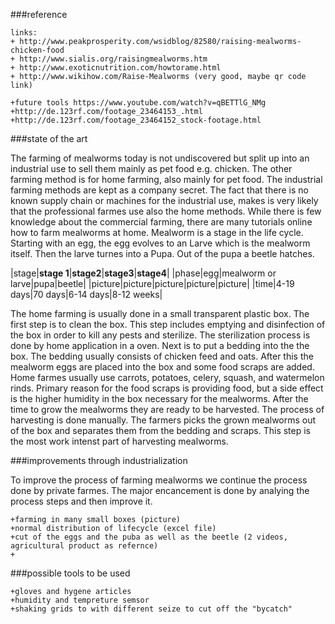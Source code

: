 

###reference
	
	links: 
	+ http://www.peakprosperity.com/wsidblog/82580/raising-mealworms-chicken-food
	+ http://www.sialis.org/raisingmealworms.htm
	+ http://www.exoticnutrition.com/howtorame.html
	+ http://www.wikihow.com/Raise-Mealworms (very good, maybe qr code link)
	
	+future tools https://www.youtube.com/watch?v=qBETTlG_NMg
	+http://de.123rf.com/footage_23464153_.html
	+http://de.123rf.com/footage_23464152_stock-footage.html

###state of the art

The farming of mealworms today is not undiscovered but split up into an industrial use to 
sell them mainly as pet food e.g. chicken. The other farming method is for home farming, 
also mainly for pet food. The industrial farming methods are kept as a company 
secret. The fact that there is no known supply chain
or machines for the industrial use, makes is very likely that the professional farmes use
also the home methods. While there is few knowledge about the commercial farming, there
are many tutorials online how to farm mealworms at home.
Mealworm is a stage in the life cycle. Starting with an egg, the egg evolves to an Larve 
which is the mealworm itself. Then the larve turnes into a Pupa. Out of the pupa a beetle 
hatches.

|stage|**stage 1**|**stage2**|**stage3**|**stage4**|
|phase|egg|mealworm or larve|pupa|beetle|
|picture|picture|picture|picture|picture|
|time|4-19 days|70 days|6-14 days|8-12 weeks|

The home farming is usually done in a small transparent plastic box. The first step is to 
clean the box. This step includes emptying and disinfection of the box in order to kill 
any pests and sterilize. The sterilization process is done by home application in a oven. 
Next is to put a bedding into the the box. The bedding usually consists of chicken feed 
and oats. After this the mealworm eggs are placed into the box and some food scraps are 
added. Home farmes usually use carrots, potatoes, celery, squash, and watermelon rinds.
Primary reason for the food scraps is providing food, but a side effect is the higher 
humidity in the box necessary for the mealworms.
After the time to grow the mealworms they are ready to be harvested. The process of 
harvesting is done manually. The farmers picks the grown mealworms out of the box and 
separates them from the bedding and scraps. This step is the most work intenst part of
harvesting mealworms. 	
	
###improvements through industrialization	

To improve the process of farming mealworms we continue the process done by private farmes.
The major encancement is done by analying the process steps and then improve it.
	
	+farming in many small boxes (picture)
	+normal distribution of lifecycle (excel file)
	+cut of the eggs and the puba as well as the beetle (2 videos, agricultural product as refernce)
	+
	
###possible tools to be used

	+gloves and hygene articles
	+humidity and tempreture semsor
	+shaking grids to with different seize to cut off the "bycatch"
	
	
	
	


